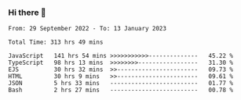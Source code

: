 ### Hi there 👋

<!--START_SECTION:waka-->

```text
From: 29 September 2022 - To: 13 January 2023

Total Time: 313 hrs 49 mins

JavaScript   141 hrs 54 mins >>>>>>>>>>>--------------   45.22 %
TypeScript   98 hrs 13 mins  >>>>>>>>-----------------   31.30 %
EJS          30 hrs 32 mins  >>-----------------------   09.73 %
HTML         30 hrs 9 mins   >>-----------------------   09.61 %
JSON         5 hrs 33 mins   -------------------------   01.77 %
Bash         2 hrs 27 mins   -------------------------   00.78 %
```

<!--END_SECTION:waka-->

<!--
**tranhieu1906/tranhieu1906** is a ✨ _special_ ✨ repository because its `README.md` (this file) appears on your GitHub profile.

Here are some ideas to get you started:

- 🔭 I’m currently working on ...
- 🌱 I’m currently learning ...
- 👯 I’m looking to collaborate on ...
- 🤔 I’m looking for help with ...
- 💬 Ask me about ...
- 📫 How to reach me: ...
- 😄 Pronouns: ...
- ⚡ Fun fact: ...
-->
